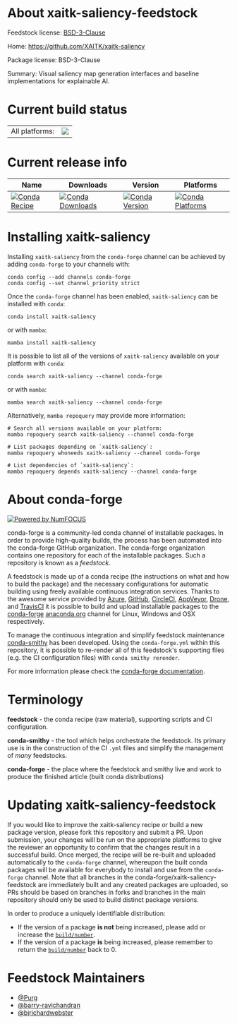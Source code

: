 About xaitk-saliency-feedstock
==============================

Feedstock license: [BSD-3-Clause](https://github.com/conda-forge/xaitk-saliency-feedstock/blob/main/LICENSE.txt)

Home: https://github.com/XAITK/xaitk-saliency

Package license: BSD-3-Clause

Summary: Visual saliency map generation interfaces and baseline implementations for explainable AI.

Current build status
====================


<table><tr><td>All platforms:</td>
    <td>
      <a href="https://dev.azure.com/conda-forge/feedstock-builds/_build/latest?definitionId=20946&branchName=main">
        <img src="https://dev.azure.com/conda-forge/feedstock-builds/_apis/build/status/xaitk-saliency-feedstock?branchName=main">
      </a>
    </td>
  </tr>
</table>

Current release info
====================

| Name | Downloads | Version | Platforms |
| --- | --- | --- | --- |
| [![Conda Recipe](https://img.shields.io/badge/recipe-xaitk--saliency-green.svg)](https://anaconda.org/conda-forge/xaitk-saliency) | [![Conda Downloads](https://img.shields.io/conda/dn/conda-forge/xaitk-saliency.svg)](https://anaconda.org/conda-forge/xaitk-saliency) | [![Conda Version](https://img.shields.io/conda/vn/conda-forge/xaitk-saliency.svg)](https://anaconda.org/conda-forge/xaitk-saliency) | [![Conda Platforms](https://img.shields.io/conda/pn/conda-forge/xaitk-saliency.svg)](https://anaconda.org/conda-forge/xaitk-saliency) |

Installing xaitk-saliency
=========================

Installing `xaitk-saliency` from the `conda-forge` channel can be achieved by adding `conda-forge` to your channels with:

```
conda config --add channels conda-forge
conda config --set channel_priority strict
```

Once the `conda-forge` channel has been enabled, `xaitk-saliency` can be installed with `conda`:

```
conda install xaitk-saliency
```

or with `mamba`:

```
mamba install xaitk-saliency
```

It is possible to list all of the versions of `xaitk-saliency` available on your platform with `conda`:

```
conda search xaitk-saliency --channel conda-forge
```

or with `mamba`:

```
mamba search xaitk-saliency --channel conda-forge
```

Alternatively, `mamba repoquery` may provide more information:

```
# Search all versions available on your platform:
mamba repoquery search xaitk-saliency --channel conda-forge

# List packages depending on `xaitk-saliency`:
mamba repoquery whoneeds xaitk-saliency --channel conda-forge

# List dependencies of `xaitk-saliency`:
mamba repoquery depends xaitk-saliency --channel conda-forge
```


About conda-forge
=================

[![Powered by
NumFOCUS](https://img.shields.io/badge/powered%20by-NumFOCUS-orange.svg?style=flat&colorA=E1523D&colorB=007D8A)](https://numfocus.org)

conda-forge is a community-led conda channel of installable packages.
In order to provide high-quality builds, the process has been automated into the
conda-forge GitHub organization. The conda-forge organization contains one repository
for each of the installable packages. Such a repository is known as a *feedstock*.

A feedstock is made up of a conda recipe (the instructions on what and how to build
the package) and the necessary configurations for automatic building using freely
available continuous integration services. Thanks to the awesome service provided by
[Azure](https://azure.microsoft.com/en-us/services/devops/), [GitHub](https://github.com/),
[CircleCI](https://circleci.com/), [AppVeyor](https://www.appveyor.com/),
[Drone](https://cloud.drone.io/welcome), and [TravisCI](https://travis-ci.com/)
it is possible to build and upload installable packages to the
[conda-forge](https://anaconda.org/conda-forge) [anaconda.org](https://anaconda.org/)
channel for Linux, Windows and OSX respectively.

To manage the continuous integration and simplify feedstock maintenance
[conda-smithy](https://github.com/conda-forge/conda-smithy) has been developed.
Using the ``conda-forge.yml`` within this repository, it is possible to re-render all of
this feedstock's supporting files (e.g. the CI configuration files) with ``conda smithy rerender``.

For more information please check the [conda-forge documentation](https://conda-forge.org/docs/).

Terminology
===========

**feedstock** - the conda recipe (raw material), supporting scripts and CI configuration.

**conda-smithy** - the tool which helps orchestrate the feedstock.
                   Its primary use is in the construction of the CI ``.yml`` files
                   and simplify the management of *many* feedstocks.

**conda-forge** - the place where the feedstock and smithy live and work to
                  produce the finished article (built conda distributions)


Updating xaitk-saliency-feedstock
=================================

If you would like to improve the xaitk-saliency recipe or build a new
package version, please fork this repository and submit a PR. Upon submission,
your changes will be run on the appropriate platforms to give the reviewer an
opportunity to confirm that the changes result in a successful build. Once
merged, the recipe will be re-built and uploaded automatically to the
`conda-forge` channel, whereupon the built conda packages will be available for
everybody to install and use from the `conda-forge` channel.
Note that all branches in the conda-forge/xaitk-saliency-feedstock are
immediately built and any created packages are uploaded, so PRs should be based
on branches in forks and branches in the main repository should only be used to
build distinct package versions.

In order to produce a uniquely identifiable distribution:
 * If the version of a package **is not** being increased, please add or increase
   the [``build/number``](https://docs.conda.io/projects/conda-build/en/latest/resources/define-metadata.html#build-number-and-string).
 * If the version of a package **is** being increased, please remember to return
   the [``build/number``](https://docs.conda.io/projects/conda-build/en/latest/resources/define-metadata.html#build-number-and-string)
   back to 0.

Feedstock Maintainers
=====================

* [@Purg](https://github.com/Purg/)
* [@barry-ravichandran](https://github.com/barry-ravichandran/)
* [@bjrichardwebster](https://github.com/bjrichardwebster/)

